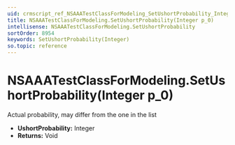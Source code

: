 ```yaml
---
uid: crmscript_ref_NSAAATestClassForModeling_SetUshortProbability_Integer_p_0
title: NSAAATestClassForModeling.SetUshortProbability(Integer p_0)
intellisense: NSAAATestClassForModeling.SetUshortProbability
sortOrder: 8954
keywords: SetUshortProbability(Integer)
so.topic: reference
---
```


# NSAAATestClassForModeling.SetUshortProbability(Integer p_0)

Actual probability, may differ from the one in the list

* **UshortProbability:** Integer
* **Returns:** Void

